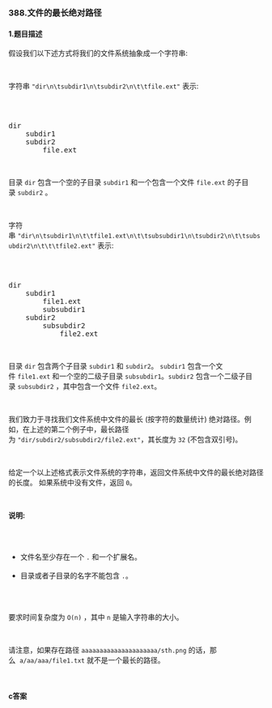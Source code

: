 ### 388.文件的最长绝对路径

#### 1.题目描述

<p>假设我们以下述方式将我们的文件系统抽象成一个字符串:</p><br/><p>字符串&nbsp;<code>&quot;dir\n\tsubdir1\n\tsubdir2\n\t\tfile.ext&quot;</code> 表示:</p><br/><pre><br/>dir<br/>    subdir1<br/>    subdir2<br/>        file.ext<br/></pre><br/><p>目录&nbsp;<code>dir</code> 包含一个空的子目录&nbsp;<code>subdir1</code> 和一个包含一个文件&nbsp;<code>file.ext</code>&nbsp;的子目录&nbsp;<code>subdir2</code> 。</p><br/><p>字符串&nbsp;<code>&quot;dir\n\tsubdir1\n\t\tfile1.ext\n\t\tsubsubdir1\n\tsubdir2\n\t\tsubsubdir2\n\t\t\tfile2.ext&quot;</code> 表示:</p><br/><pre><br/>dir<br/>    subdir1<br/>        file1.ext<br/>        subsubdir1<br/>    subdir2<br/>        subsubdir2<br/>            file2.ext<br/></pre><br/><p>目录&nbsp;<code>dir</code> 包含两个子目录 <code>subdir1</code> 和&nbsp;<code>subdir2</code>。&nbsp;<code>subdir1</code> 包含一个文件&nbsp;<code>file1.ext</code> 和一个空的二级子目录 <code>subsubdir1</code>。<code>subdir2</code> 包含一个二级子目录&nbsp;<code>subsubdir2</code> ，其中包含一个文件&nbsp;<code>file2.ext</code>。</p><br/><p>我们致力于寻找我们文件系统中文件的最长 (按字符的数量统计) 绝对路径。例如，在上述的第二个例子中，最长路径为&nbsp;<code>&quot;dir/subdir2/subsubdir2/file2.ext&quot;</code>，其长度为&nbsp;<code>32</code> (不包含双引号)。</p><br/><p>给定一个以上述格式表示文件系统的字符串，返回文件系统中文件的最长绝对路径的长度。 如果系统中没有文件，返回&nbsp;<code>0</code>。</p><br/><p><strong>说明:</strong></p><br/><ul><br/>	<li>文件名至少存在一个&nbsp;<code>.</code> 和一个扩展名。</li><br/>	<li>目录或者子目录的名字不能包含&nbsp;<code>.</code>。</li><br/></ul><br/><p>要求时间复杂度为&nbsp;<code>O(n)</code>&nbsp;，其中&nbsp;<code>n</code> 是输入字符串的大小。</p><br/><p>请注意，如果存在路径&nbsp;<code>aaaaaaaaaaaaaaaaaaaaa/sth.png</code>&nbsp;的话，那么&nbsp;&nbsp;<code>a/aa/aaa/file1.txt</code>&nbsp;就不是一个最长的路径。</p><br/>

#### c答案

```c

